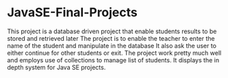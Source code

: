 # JavaSE-Final-Projects



This project is a database driven project that enable students results to be stored and retrieved later
The project is to enable the teacher to enter the name of the student and manipulate in the database
It also ask the user to either continue for other students or exit. 
The project work pretty much well and employs use of collections to manage list of students.
It displays the in depth system for Java SE projects.
